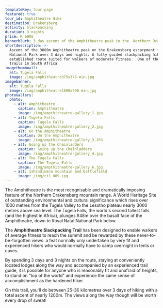 ```yaml
---
templateKey: tour-page
featured: true
tour_id: Amphitheatre Hike
destination: Drakensberg
activity: Slackpacking
duration: 3 nights
price: R 6900
bannerblurb: 3 day ascent of the Amphitheatre peak in the  Northern Drakensberg
shortdescription: >-
  Ascent of the 3000m Amphitheatre peak on the Drakensberg escarpment from Royal
  National Park over 3 days and nights. A fully guided slackpacking hike on an
  established route suited for walkers of moderate fitness.  One of the iconic
  trails in South Africa
imagethumbnail:
  alt: Tugela Falls
  image: /img/amphitheatre375x375-min.jpg
imagebanner:
  alt: Tugela Falls
  image: /img/amphitheatre1600x596-min.jpg
photoGallery:
  photo:
    - alt: Amphitheatre
      caption: Amphitheatre
      image: /img/ampthitheatre-gallery_1.jpg
    - alt: Tugela Falls
      caption: Tugela Falls
      image: /img/ampthitheatre-gallery_2.jpg
    - alt: On the Amphitheatre
      caption: On the Amphitheatre
      image: /img/ampthitheatre-gallery_3.JPG
    - alt: Going up the Chainladders
      caption: Going up the Chainladders
      image: /img/ampthitheatre-gallery_4.jpg
    - alt: The Tugela Falls
      caption: The Tugela Falls
      image: /img/ampthitheatre-gallery_6.jpg
    - alt: Ishandlwana mountain and battlefield
      image: /img/ct1_009.jpg
---
```


The Amphitheatre is the most recognisable and dramatically imposing feature of the Northern Drakensberg mountain range. A World Heritage Site of outstanding environmental and cultural significance which rises over 1000 metres from the Tugela Valley to the Lesotho plateau nearly 3000 metres above sea level. The Tugela Falls, the world's second tallest falls (and the highest in Africa), plunges 948m over the basalt face of the Amphitheatre, down to Royal Natal National Park below.

The **Amphitheatre Slackpacking Trail** has been designed to enable walkers of average fitness to reach the summit and be rewarded by these never-to-be-forgotten views: a feat normally only undertaken by very fit and experienced hikers who would normally have to camp overnight in tents or caves.

By spending 3 days and 3 nights on the route, staying at conveniently located lodges along the way and accompanied by an experienced trail guide, it is possible for anyone who is reasonably fit and unafraid of heights, to stand on "top of the world" and experience the same sense of accomplishment as the hardened hiker.

On this trail, you'll do between 25-30 kilometres over 3 days of hiking with a total ascent of nearly 1200m. The views along the way though will be worth every drop of sweat!
